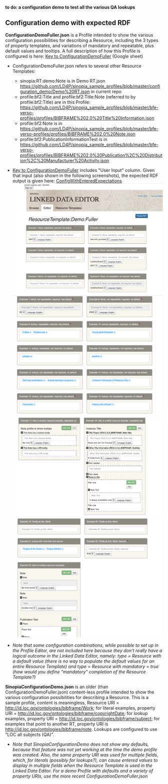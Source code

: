 **to do: a configuration demo to test all the various QA lookups**

## Configuration demo with expected RDF ##
**ConfigurationDemoFuller.json** is a Profile intended to show the various configuration possibilities for describing a Resource, including the 3 types of property templates, and variations of mandatory and repeatable, plus default values and tooltips. A full description of how this Profile is configured is here: [Key to ConfigurationDemoFuller](https://docs.google.com/spreadsheets/d/1V0yNUMBV5W4Hv1KU455tq4-APW190hUWuqBbyrZYVls/edit#gid=0) (Google sheet)
- ConfigurationDemoFuller.json refers to several other Resource Templates:
    - sinopia:RT:demo:Note is in Demo RT.json https://github.com/LD4P/sinopia_sample_profiles/blob/master/configuration_demo/Demo%20RT.json in current repo
    - profile:bf2:Title and profile:bf2:Title:Note (referred to by profile:bf2:Title) are in this Profile: https://github.com/LD4P/sinopia_sample_profiles/blob/master/bfe-verso-profiles/profiles/BIBFRAME%202.0%20Title%20Information.json
    - profile:bf2:Note is in https://github.com/LD4P/sinopia_sample_profiles/blob/master/bfe-verso-profiles/profiles/BIBFRAME%202.0%20Note.json
    - profile:bf2:PublicationInformationTest is in https://github.com/LD4P/sinopia_sample_profiles/blob/master/bfe-verso-profiles/profiles/BIBFRAME%202.0%20Publication%2C%20Distribution%2C%20Manufacturer%20Activity.json
- [Key to ConfigurationDemoFuller](https://docs.google.com/spreadsheets/d/1V0yNUMBV5W4Hv1KU455tq4-APW190hUWuqBbyrZYVls/edit#gid=0) includes "User Input" column. Given that input (also shown in the following screenshots), the expected RDF output is given here: [ConfigWithEnteredExpectations](https://github.com/LD4P/sinopia_sample_profiles/blob/master/configuration_demo/ConfigWithEnteredExpectations.txt)
![](https://github.com/LD4P/sinopia_sample_profiles/blob/master/configuration_demo/Screen%20Shot%202019-06-03%20at%204.18.07%20PM.png)
![](https://github.com/LD4P/sinopia_sample_profiles/blob/master/configuration_demo/Screen%20Shot%202019-06-03%20at%204.18.15%20PM.png)
![](https://github.com/LD4P/sinopia_sample_profiles/blob/master/configuration_demo/Screen%20Shot%202019-06-03%20at%204.18.24%20PM.png)
![](https://github.com/LD4P/sinopia_sample_profiles/blob/master/configuration_demo/Screen%20Shot%202019-06-03%20at%204.18.33%20PM.png)


- *Note that some configuration combinations, while possible to set up in the Profile Editor, are not included here because they don't really have a logical outcome in the Linked Data Editor, namely: type = Resource with a default value (there is no way to populate the default values for an entire Resource Template) and type = Resource with mandatory = true (how would you define "mandatory" completion of the Resource Template?)*

**SinopiaConfigurationDemo.json** is an older (than ConfigurationDemoFuller.json) content-less profile intended to show the various configuration possibilities for describing a Resource. This is a sample profile, content is meaningless, Resource URI = http://id.loc.gov/ontologies/bibframe/Work; for literal examples, property URI = http://id.loc.gov/ontologies/bibframe/copyrightDate; for lookup examples, property URI = http://id.loc.gov/ontologies/bibframe/subject; for examples that point to another RT, property URI is http://id.loc.gov/ontologies/bibframe/note. Lookups are configured to use "LOC all subjects (QA)".

- *Note that SinopiaConfigurationDemo does not show any defaults, because that feature was not yet working at the time the demo profile was created. Also, the same property URI was used for multiple fields, which, for literals (possibly for lookups?), can cause entered values to display in multiple fields when the Resource Template is used in the Linked Data Editor. For a demo Profile with defaults and a variety of property URIs, use the more recent ConfigurationDemoFuller.json*
